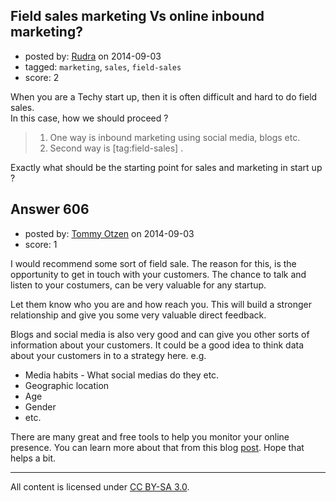 ## Field sales marketing Vs online inbound marketing?

- posted by: [Rudra](https://stackexchange.com/users/4469471/rudra) on 2014-09-03
- tagged: `marketing`, `sales`, `field-sales`
- score: 2

When you are a Techy start up, then it is often difficult and hard to do field sales.  
In this case, how we should proceed ?  

 >1. One way is inbound marketing using social media, blogs etc.
 >2. Second way is [tag:field-sales] .

Exactly what should be the starting point for sales and marketing in start up ?


## Answer 606

- posted by: [Tommy Otzen](https://stackexchange.com/users/4026382/tommy-otzen) on 2014-09-03
- score: 1

<p>I would recommend some sort of field sale.
The reason for this, is the opportunity to get in touch with your customers. The chance to talk and listen to your costumers, can be very valuable for any startup. </p>

<p>Let them know who you are and how reach you. This will build a stronger relationship and give you some very valuable direct feedback.</p>

<p>Blogs and social media is also very good and can give you other sorts of information about your customers. It could be a good idea to think data about your customers in to a strategy here. e.g.</p>

<ul>
<li>Media habits - What social medias do they etc.</li>
<li>Geographic location</li>
<li>Age</li>
<li>Gender</li>
<li>etc.</li>
</ul>

<p>There are many great and free tools to help you monitor your online presence. You can learn more about that from this blog <a href="https://startups.stackexchange.com/questions/306/integrated-platforms-for-social-email-marketing">post</a>.
Hope that helps a bit.</p>




---

All content is licensed under [CC BY-SA 3.0](https://creativecommons.org/licenses/by-sa/3.0/).
